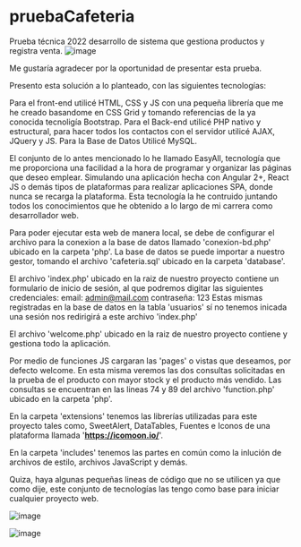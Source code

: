 # pruebaCafeteria
Prueba técnica 2022 desarrollo de sistema que gestiona productos y registra venta.
![image](https://user-images.githubusercontent.com/42647741/172732611-de540d13-f505-43ab-bddb-8c551f928658.png)


Me gustaría agradecer por la oportunidad de presentar esta prueba.


Presento esta solución a lo planteado, con las siguientes tecnologías:

Para el front-end utilicé HTML, CSS y JS con una pequeña librería que me he creado basandome en CSS Grid y tomando referencias de la ya conocida tecnoligía Bootstrap.
Para el Back-end utilicé PHP nativo y estructural, para hacer todos los contactos con el servidor utilicé AJAX, JQuery y JS.
Para la Base de Datos Utilicé MySQL.

El conjunto de lo antes mencionado lo he llamado EasyAll, tecnología que me proporciona una facilidad a la hora de programar y organizar las páginas que deseo emplear.
Simulando una aplicación hecha con Angular 2+, React JS o demás tipos de plataformas para realizar aplicaciones SPA, donde nunca se recarga la plataforma. Esta tecnología la he contruido juntando todos los conocimientos que he obtenido a lo largo de mi carrera como desarrollador web.


Para poder  ejecutar esta web de manera local, se debe de configurar el archivo para la conexion a la base de datos llamado 'conexion-bd.php' ubicado en la carpeta 'php'.
La base de datos se puede importar a nuestro gestor, tomando el archivo 'cafeteria.sql' ubicado en la carpeta 'database'.

El archivo 'index.php' ubicado en la raiz de nuestro proyecto contiene un formulario de inicio de sesión, al que podremos digitar las siguientes credenciales:
email: admin@mail.com
contraseña: 123
Estas mismas registradas en la base de datos en la tabla 'usuarios'
sí no tenemos inicada una sesión nos redirigirá a este archivo 'index.php'

El archivo 'welcome.php' ubicado en la raiz de nuestro proyecto contiene y gestiona todo la aplicación.

Por medio de funciones JS cargaran las 'pages' o vistas que deseamos, por defecto welcome. En esta misma veremos las dos consultas solicitadas en la prueba de el producto con mayor stock y el producto más vendido.
Las consultas se encuentran en las lineas 74 y 89 del archivo 'function.php' ubicado en la carpeta 'php'.

En la carpeta 'extensions' tenemos las librerías utilizadas para este proyecto tales como, SweetAlert, DataTables, Fuentes e Iconos de una plataforma llamada '**https://icomoon.io/**'.

En la carpeta 'includes' tenemos las partes en común como la inlución de archivos de estilo, archivos JavaScript y demás.

Quiza, haya algunas pequeñas lineas de código que no se utilicen ya que como dije, este conjunto de tecnologías las tengo como base para iniciar cualquier proyecto web.

![image](https://user-images.githubusercontent.com/42647741/172732567-face61da-1c32-453a-a0cc-205a0b8d2224.png)

![image](https://user-images.githubusercontent.com/42647741/172732682-932d9752-99bc-47b7-bd5e-1ecd48a14dc5.png)

